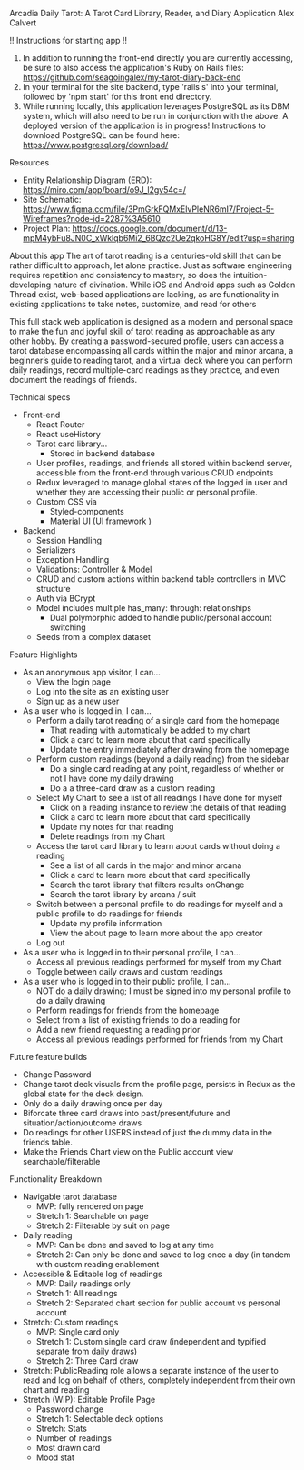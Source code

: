 Arcadia Daily Tarot: A Tarot Card Library, Reader, and Diary Application
Alex Calvert

!! Instructions for starting app !!
1. In addition to running the front-end directly you are currently accessing, be sure to also access the application's Ruby on Rails files: https://github.com/seagoingalex/my-tarot-diary-back-end
2. In your terminal for the site backend, type 'rails s' into your terminal, followed by 'npm start' for this front end directory.
3. While running locally, this application leverages PostgreSQL as its DBM system, which will also need to be run in conjunction with the above. A deployed version of the application is in progress! Instructions to download PostgreSQL can be found here: https://www.postgresql.org/download/

Resources
- Entity Relationship Diagram (ERD): https://miro.com/app/board/o9J_l2gv54c=/
- Site Schematic: https://www.figma.com/file/3PmGrkFQMxElvPleNR6mI7/Project-5-Wireframes?node-id=2287%3A5610
- Project Plan: https://docs.google.com/document/d/13-mpM4ybFu8JN0C_xWklqb6Mi2_6BQzc2Ue2qkoHG8Y/edit?usp=sharing

About this app
The art of tarot reading is a centuries-old skill that can be rather difficult to approach, let alone practice. Just as software engineering requires repetition and consistency to mastery, so does the intuition-developing nature of divination. While iOS and Android apps such as Golden Thread exist, web-based applications are lacking, as are functionality in existing applications to take notes, customize, and read for others

This full stack web application is designed as a modern and personal space to make the fun and joyful skill of tarot reading as approachable as any other hobby. By creating a password-secured profile, users can access a tarot database encompassing all cards within the major and minor arcana, a beginner’s guide to reading tarot, and a virtual deck where you can perform daily readings,  record multiple-card readings as they practice, and even document the readings of friends.

Technical specs
- Front-end
    - React Router
    - React useHistory
    - Tarot card library...
        - Stored in backend database
    - User profiles, readings, and friends all stored within backend server, accessible from the front-end through various CRUD endpoints
    - Redux leveraged to manage global states of the logged in user and whether they are accessing their public or personal profile.
    - Custom CSS via
        - Styled-components
        - Material UI (UI framework )
- Backend
    - Session Handling
    - Serializers
    - Exception Handling
    - Validations: Controller & Model
    - CRUD and custom actions within backend table controllers in MVC structure
    - Auth via BCrypt
    - Model includes multiple has_many: through: relationships 
        - Dual polymorphic added to handle public/personal account switching
    - Seeds from a complex dataset

Feature Highlights
- As an anonymous app visitor, I can…
    - View the login page
    - Log into the site as an existing user
    - Sign up as a new user
- As a user who is logged in, I can…
    - Perform a daily tarot reading of a single card from the homepage
        - That reading with automatically be added to my chart
        - Click a card to learn more about that card specifically
        - Update the entry immediately after drawing from the homepage
    - Perform custom readings (beyond a daily reading) from the sidebar
        - Do a single card reading at any point, regardless of whether or not I have done my daily drawing
        - Do a a three-card draw as a custom reading
    - Select My Chart to see a list of all readings I have done for myself
        - Click on a reading instance to review the details of that reading
        - Click a card to learn more about that card specifically
        - Update my notes for that reading
        - Delete readings from my Chart
    - Access the tarot card library to learn about cards without doing a reading
        - See a list of all cards in the major and minor arcana
        - Click a card to learn more about that card specifically
        - Search the tarot library that filters results onChange
        - Search the tarot library by arcana / suit
    - Switch between a personal profile to do readings for myself and a public profile to do readings for friends
        - Update my profile information
        - View the about page to learn more about the app creator
    - Log out
- As a user who is logged in to their personal profile, I can…
    - Access all previous readings performed for myself from my Chart
    - Toggle between daily draws and custom readings
- As a user who is logged in to their public profile, I can…
    - NOT do a daily drawing; I must be signed into my personal profile to do a daily drawing
    - Perform readings for friends from the homepage
    - Select from a list of existing friends to do a reading for
    - Add a new friend requesting a reading prior
    - Access all previous readings performed for friends from my Chart


Future feature builds
- Change Password
- Change tarot deck visuals from the profile page, persists in Redux as the global state for the deck design.
- Only do a daily drawing once per day
- Biforcate three card draws into past/present/future and situation/action/outcome draws
- Do readings for other USERS instead of just the dummy data in the friends table.
- Make the Friends Chart view on the Public account view searchable/filterable

Functionality Breakdown
- Navigable tarot database
    - MVP: fully rendered on page
    - Stretch 1: Searchable on page
    - Stretch 2: Filterable by suit on page
- Daily reading
    - MVP: Can be done and saved to log at any time
    - Stretch 2: Can only be done and saved to log once a day (in tandem with custom reading enablement
- Accessible & Editable log of readings
    - MVP: Daily readings only
    - Stretch 1: All readings
    - Stretch 2: Separated chart section for public account vs personal account
- Stretch: Custom readings
    - MVP: Single card only
    - Stretch 1: Custom single card draw (independent and typified separate from daily draws)
    - Stretch 2: Three Card draw
- Stretch: PublicReading role allows a separate instance of the user to read and log on behalf of others, completely independent from their own chart and reading
- Stretch (WIP): Editable Profile Page
    - Password change
    - Stretch 1: Selectable deck options
    - Stretch: Stats
    - Number of readings
    - Most drawn card
    - Mood stat


